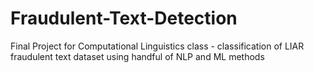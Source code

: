 # Fraudulent-Text-Detection
Final Project for Computational Linguistics class - classification of LIAR fraudulent text dataset using handful of NLP and ML methods
